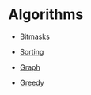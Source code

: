 # Algorithms

* [Bitmasks](algorithms/bitmasks.md)

* [Sorting](algorithms/sorting.md)

* [Graph](algorithms/graph.md)

* [Greedy](algorithms/greedy.md)

